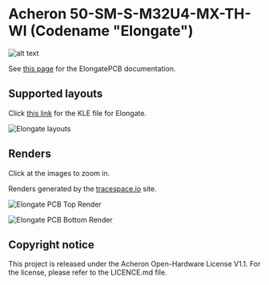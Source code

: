 # Acheron 50-SM-S-M32U4-MX-TH-WI (Codename "Elongate")

![alt text](https://raw.githubusercontent.com/Gondolindrim/acheronLibrary/master/graphics/acheronReadme.png "Acheron Logo")

See [this page](https://gondolindrim.github.io/AcheronDocs/elongate/intro.html) for the ElongatePCB documentation.

## Supported layouts

Click [this link](http://www.keyboard-layout-editor.com/#/gists/a7ea70bf0b0dbade28f4dd3f8dd61796) for the KLE file for Elongate.

![Elongate layouts](https://github.com/Gondolindrim/Elongate/raw/master/graphics/elongateLayout.png)

## Renders

Click at the images to zoom in.

Renders generated by the [tracespace.io](https://tracespace.io/view/) site.

![Elongate PCB Top Render](https://github.com/Gondolindrim/Elongate/raw/master/graphics/topRender.png)

![Elongate PCB Bottom Render](https://github.com/Gondolindrim/Elongate/raw/master/graphics/bottomRender.png)

## Copyright notice

This project is released under the Acheron Open-Hardware License V1.1. For the license, please refer to the LICENCE.md file.
